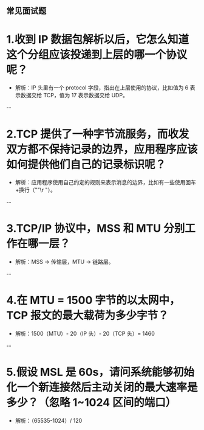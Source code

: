 常见面试题
--

# 1.收到 IP 数据包解析以后，它怎么知道这个分组应该投递到上层的哪一个协议呢？


- 解析：IP 头里有一个 protocol 字段，指出在上层使用的协议，比如值为 6 表示数据交给 TCP，值为 17 表示数据交给 UDP。



--

# 2.TCP 提供了一种字节流服务，而收发双方都不保持记录的边界，应用程序应该如何提供他们自己的记录标识呢？


- 解析：应用程序使用自己约定的规则来表示消息的边界，比如有一些使用回车+换行（""\r
"）。



--

# 3.TCP/IP 协议中，MSS 和 MTU 分别工作在哪一层？


- 解析：MSS -> 传输层，MTU -> 链路层。



--

# 4.在 MTU = 1500 字节的以太网中，TCP 报文的最大载荷为多少字节？


- 解析：1500（MTU）- 20（IP 头）- 20（TCP 头）= 1460



--

# 5.假设 MSL 是 60s，请问系统能够初始化一个新连接然后主动关闭的最大速率是多少？（忽略 1~1024 区间的端口）


- 解析：（65535-1024）/ 120

